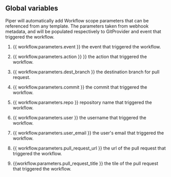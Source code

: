 ## Global variables

Piper will automatically add Workflow scope parameters that can be referenced from any template.
The parameters taken from webhook metadata, and will be populated respectively to GitProvider and event that triggered the workflow.

1. {{ workflow.parameters.event }} the event that triggered the workflow.

2. {{ workflow.parameters.action }} }} the action that triggered the workflow.

3. {{ workflow.parameters.dest_branch }} the destination branch for pull request.

4. {{ workflow.parameters.commit }} the commit that triggered the workflow.

5. {{ workflow.parameters.repo }} repository name that triggered the workflow.

6. {{ workflow.parameters.user }} the username that triggered the workflow.

7. {{ workflow.parameters.user_email }} the user's email that triggered the workflow.

8. {{ workflow.parameters.pull_request_url }} the url of the pull request that triggered the workflow.

9. {{workflow.parameters.pull_request_title }} the tile of the pull request that triggered the workflow.
